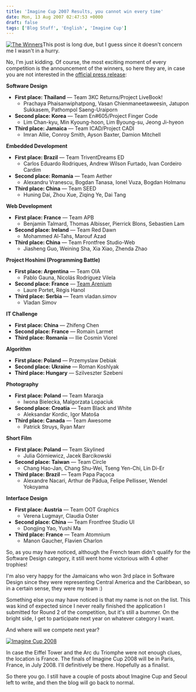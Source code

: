 ```yaml
---
title: 'Imagine Cup 2007 Results, you cannot win every time'
date: Mon, 13 Aug 2007 02:47:53 +0000
draft: false
tags: ['Blog Stuff', 'English', 'Imagine Cup']
---
```


[![The Winners](http://static.flickr.com/1146/1099738283_785cf0e828_m.jpg)](http://www.flickr.com/photos/51999442@N00/1099738283/ "The Winners")This post is long due, but I guess since it doesn't concern me I wasn't in a hurry.

No, I'm just kidding. Of course, the most exciting moment of every competition is the announcement of the winners, so here they are, in case you are not interested in the [official press release](http://www.microsoft.com/presspass/press/2007/aug07/08-10ImagineCupWinnersPR.mspx):

**Software Design**

*   **First place: Thailand** — Team 3KC Returns/Project LiveBook!
    *   Prachaya Phaisanwiphatpong, Vasan Chienmaneetaweesin, Jatupon Sukkasem, Pathompol Saeng-Uraiporn
*   **Second place: Korea** — Team En#605/Project Finger Code
    *   Lim Chan-kyu, Min Kyoung-hoon, Lim Byoung-su, Jeong Ji-hyeon
*   **Third place: Jamaica** — Team ICAD/Project CADI
    *   Imran Allie, Conroy Smith, Ayson Baxter, Damion Mitchell

**Embedded Development**

*   **First place: Brazil** — Team TriventDreams ED
    *   Carlos Eduardo Rodriques, Andrew Wilson Furtado, Ivan Cordeiro Cardim
*   **Second place: Romania** — Team Aether
    *   Alexandru Vranescu, Bogdan Tanasa, Ionel Vuza, Bogdan Holmanu
*   **Third place: China** — Team SEED
    *   Huning Dai, Zhou Xue, Ziqing Ye, Dai Tang

**Web Development**

*   **First place: France** — Team APB
    *   Benjamin Talmard, Thomas Albisser, Pierrick Blons, Sebastien Lam
*   **Second place: Ireland** — Team Red Dawn
    *   Mohammed Al-Tahs, Marouf Azad
*   **Third place: China** — Team Frontfree Studio-Web
    *   Jiasheng Guo, Weining Sha, Xia Xiao, Zhenda Zhao

**Project Hoshimi (Programming Battle)**

*   **First place: Argentina** — Team OIA
    *   Pablo Gauna, Nicolás Rodríguez Vilela
*   **Second place: France** — [Team Arenium](http://arenium.fr/)
    *   Laure Portet, Régis Hanol
*   **Third place: Serbia** — Team vladan.simov
    *   Vladan Simov

**IT Challenge**

*   **First place: China** — Zhifeng Chen
*   **Second place: France** — Romain Larmet
*   **Third place: Romania** — Ilie Cosmin Viorel

**Algorithm**

*   **First place: Poland** — Przemyslaw Debiak
*   **Second place: Ukraine** — Roman Koshlyak
*   **Third place: Hungary** — Szilveszter Szebeni

**Photography**

*   **First place: Poland** — Team Maraqja
    *   Iwona Bielecka, Malgorzata Lopaciuk
*   **Second place: Croatia** — Team Black and White
    *   Aleksandar Kordic, Igor Matoša
*   **Third place: Canada** — Team Awesome
    *   Patrick Struys, Ryan Marr

**Short Film**

*   **First place: Poland** — Team Skylined
    *   Julia Górniewicz, Jacek Barcikowski
*   **Second place: Taiwan** — Team Circle
    *   Chang Hao-Jan, Chang Shu-Wei, Tseng Yen-Chi, Lin Di-Er
*   **Third place: Brazil** — Team Papa Paçoca
    *   Alexandre Nacari, Arthur de Pádua, Felipe Pellisser, Wendel Yokoyama

**Interface Design**

*   **First place: Austria** — Team OOT Graphics
    *   Verena Lugmayr, Claudia Oster
*   **Second place: China** — Team Frontfree Studio UI
    *   Dongjing Yao, Yushi Ma
*   **Third place: France** — Team Atomnium
    *   Manon Gaucher, Flavien Charlon

So, as you may have noticed, although the French team didn't qualify for the Software Design category, it still went home victorious with 4 other trophies!

I'm also very happy for the Jamaicans who won 3rd place in Software Design since they were representing Central America and the Caribbean, so in a certain sense, they were my team :)

Something else you may have noticed is that my name is not on the list. This was kind of expected since I never really finished the application I submitted for Round 2 of the competition, but it's still a bummer. On the bright side, I get to participate next year on whatever category I want.

And where will we compete next year?

[![Imagine Cup 2008](http://blog.madd0.com/images/WindowsLiveWriter/ImagineCup2007Results_5F66/homepage_Flat_Sliced_03_1.gif)](http://imaginecup.com/)

In case the Eiffel Tower and the Arc du Triomphe were not enough clues, the location is France. The finals of Imagine Cup 2008 will be in Paris, France, in July 2008. I'll definitively be there. Hopefully as a finalist.

So there you go. I still have a couple of posts about Imagine Cup and Seoul left to write, and then the blog will go back to normal.